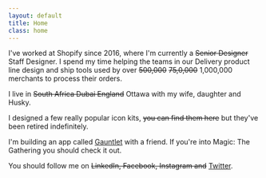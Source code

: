 ```yaml
---
layout: default
title: Home
class: home
---
```


I've worked at Shopify since 2016, where I'm currently a ~~Senior Designer~~ Staff Designer. I spend my time helping the teams in our Delivery product line design and ship tools used by over ~~500,000~~ ~~75,0,000~~ 1,000,000 merchants to process their orders.

I live in ~~South Africa Dubai England~~ Ottawa with my wife, daughter and Husky.

I designed a few really popular icon kits, ~~you can find them here~~ but they've been retired indefinitely.

I'm building an app called [Gauntlet](http://gauntletapp.com/) with a friend. If you're into Magic: The Gathering you should check it out.

You should follow me on ~~LinkedIn, Facebook, Instagram and~~ [Twitter](https://twitter.com/AdamWhitcroft).

